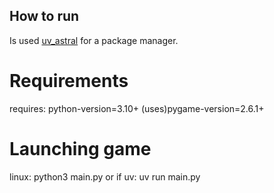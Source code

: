 ## How to run

Is used [uv_astral](https://github.com/astral-sh/uv) for a package manager.
# Requirements 
requires:
python-version=3.10+
(uses)pygame-version=2.6.1+


# Launching game
linux: python3 main.py 
or if uv: uv run main.py